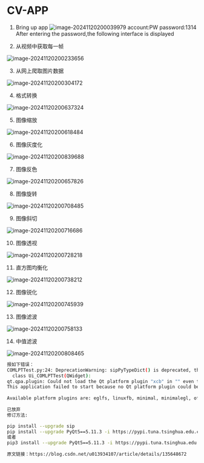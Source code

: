 # CV-APP

1. Bring up app
  ![image-20241120200039979](assets/image-20241120200039979.png)
  account:PW
  password:1314
  After entering the password,the following interface is displayed

2. 从视频中获取每一帧

  ![image-20241120200233656](assets/image-20241120200233656.png)

3. 从网上爬取图片数据

  ![image-20241120200304172](assets/image-20241120200304172.png)

4. 格式转换

  ![image-20241120200637324](assets/image-20241120200637324.png)

5. 图像缩放

  ![image-20241120200618484](assets/image-20241120200618484.png)

6. 图像灰度化

  ![image-20241120200839688](assets/image-20241120200839688.png)

7. 图像反色

  ![image-20241120200657826](assets/image-20241120200657826.png)

8. 图像旋转

  ![image-20241120200708485](assets/image-20241120200708485.png)

9. 图像斜切

  ![image-20241120200716686](assets/image-20241120200716686.png)

10. 图像透视

  ![image-20241120200728218](assets/image-20241120200728218.png)

11. 直方图均衡化

   ![image-20241120200738212](assets/image-20241120200738212.png)

12. 图像锐化

   ![image-20241120200745939](assets/image-20241120200745939.png)

13. 图像滤波

   ![image-20241120200758133](assets/image-20241120200758133.png)

14. 中值滤波

   ![image-20241120200808465](assets/image-20241120200808465.png)

```bash
报如下错误：
COMLPTTest.py:24: DeprecationWarning: sipPyTypeDict() is deprecated, the extension module should use sipPyTypeDictRef() instead
  class Ui_COMLPTTest(QWidget):
qt.qpa.plugin: Could not load the Qt platform plugin "xcb" in "" even though it was found.
This application failed to start because no Qt platform plugin could be initialized. Reinstalling the application may fix this problem.
 
Available platform plugins are: eglfs, linuxfb, minimal, minimalegl, offscreen, vnc, wayland-egl, wayland, wayland-xcomposite-egl, wayland-xcomposite-glx, webgl, xcb.
 
已放弃
修订方法:

pip install --upgrade sip
pip install --upgrade PyQt5==5.11.3 -i https://pypi.tuna.tsinghua.edu.cn/simple
或者
pip3 install --upgrade PyQt5==5.11.3 -i https://pypi.tuna.tsinghua.edu.cn/simple
                        
原文链接：https://blog.csdn.net/u013934107/article/details/135648672